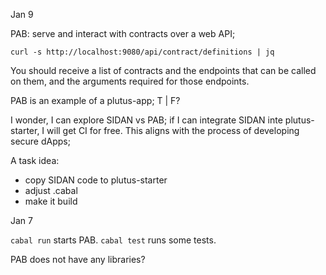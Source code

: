 Jan 9

PAB: serve and interact with contracts over a web API;

`curl -s http://localhost:9080/api/contract/definitions | jq`

You should receive a list of contracts and the endpoints that can be called on them, and the arguments required for those endpoints.

PAB is an example of a plutus-app; T | F?

I wonder, I can explore SIDAN vs PAB; if I can integrate SIDAN inte plutus-starter, I will get CI for free.
This aligns with the process of developing secure dApps;

A task idea:
- copy SIDAN code to plutus-starter
- adjust .cabal
- make it build

Jan 7

`cabal run` starts PAB.
`cabal test` runs some tests. 

PAB does not have any libraries?

